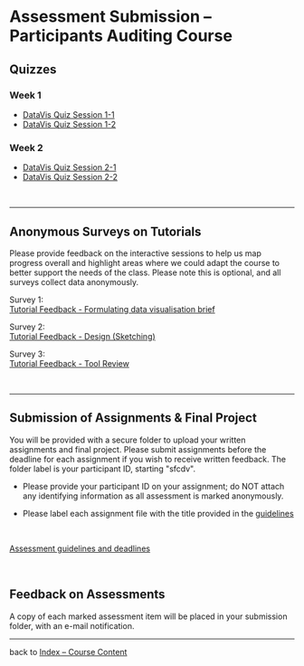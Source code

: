 # Assessment Submission &ndash; Participants Auditing Course

## Quizzes

### Week 1

* [DataVis Quiz Session 1-1](https://bit.ly/sfcdv_quiz1-1_alt_submission)
* [DataVis Quiz Session 1-2](https://bit.ly/sfcdv_quiz1-2_alt_submission)

### Week 2

* [DataVis Quiz Session 2-1](https://bit.ly/sfcdv_quiz2-1_alt_submission)
* [DataVis Quiz Session 2-2](https://bit.ly/sfcdv_quiz2-2_alt_submission)


<p>&nbsp;</p>

***


## Anonymous Surveys on Tutorials

Please provide feedback on the interactive sessions to help us map progress overall and highlight areas where we could adapt the course to better support the needs of the class. Please note this is optional, and all surveys collect data anonymously.

Survey 1:   
[Tutorial Feedback - Formulating data visualisation brief](https://bit.ly/tutorial_feedback-visualisation_brief)

Survey 2:  
[Tutorial Feedback - Design (Sketching)](https://bit.ly/tutorial_feedback-design_sketching)

Survey 3:  
[Tutorial Feedback - Tool Review](https://bit.ly/tutorial_feedback-tool_review)

<p>&nbsp;</p>


***

## Submission of Assignments &amp; Final Project

You will be provided with a secure folder to upload your written assignments and final project. Please submit assignments before the deadline for each assignment if you wish to receive written feedback. The folder label is your participant ID, starting "sfcdv". 

* Please provide your participant ID on your assignment; do NOT attach any identifying information as all assessment is marked anonymously.

* Please label each assignment file with the title provided in the [guidelines](../assessment.md)
<br />

[Assessment guidelines and deadlines](../assessment.md)
<p>&nbsp;</p>

## Feedback on Assessments

A copy of each marked assessment item will be placed in your submission folder, with an e-mail notification.

***

back to [Index &ndash; Course Content](../)
